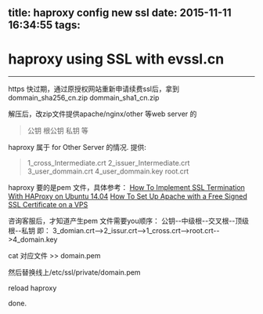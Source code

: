 title: haproxy config new ssl
date: 2015-11-11 16:34:55
tags:
---
# haproxy using SSL with evssl.cn

------

https 快过期，通过原授权网站重新申请续费ssl后，拿到dommain_sha256_cn.zip dommain_sha1_cn.zip

解压后，改zip文件提供apache/nginx/other 等web server 的 

> 公钥
> 根公钥
> 私钥
> 等

haproxy 属于 for Other Server 的情况.
提供:

> 1_cross_Intermediate.crt
> 2_issuer_Intermediate.crt
> 3_user_dommain.crt
> 4_user_dommain.key
> root.crt

haproxy 要的是pem 文件，具体参考：
[How To Implement SSL Termination With HAProxy on Ubuntu 14.04][1]
[How To Set Up Apache with a Free Signed SSL Certificate on a VPS][2]


咨询客服后，才知道产生pem 文件需要you顺序：
公钥--中级根--交叉根--顶级根--私钥
即：
 3_domian.crt-->2_issur.crt-->1_cross.crt-->root.crt-->4_domain.key

cat 对应文件  >> domain.pem

然后替换线上/etc/ssl/private/domain.pem

reload haproxy

done.
 

  [1]: https://www.digitalocean.com/community/tutorials/how-to-implement-ssl-termination-with-haproxy-on-ubuntu-14-04
  [2]: https://www.digitalocean.com/community/tutorials/how-to-set-up-apache-with-a-free-signed-ssl-certificate-on-a-vps


